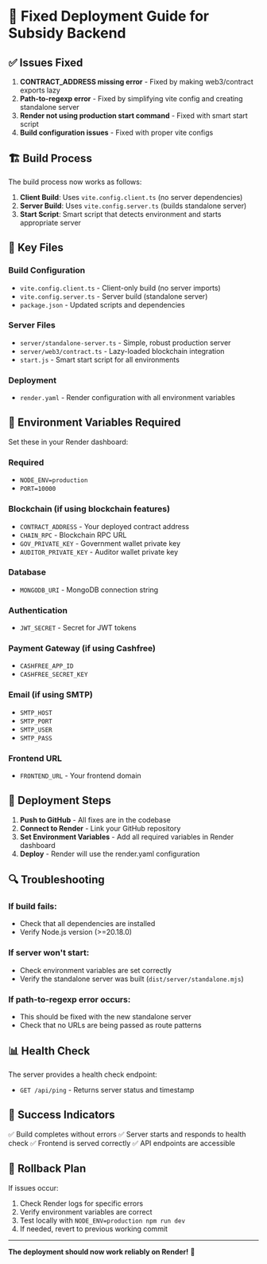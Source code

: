 # 🚀 Fixed Deployment Guide for Subsidy Backend

## ✅ Issues Fixed

1. **CONTRACT_ADDRESS missing error** - Fixed by making web3/contract exports lazy
2. **Path-to-regexp error** - Fixed by simplifying vite config and creating standalone server
3. **Render not using production start command** - Fixed with smart start script
4. **Build configuration issues** - Fixed with proper vite configs

## 🏗️ Build Process

The build process now works as follows:

1. **Client Build**: Uses `vite.config.client.ts` (no server dependencies)
2. **Server Build**: Uses `vite.config.server.ts` (builds standalone server)
3. **Start Script**: Smart script that detects environment and starts appropriate server

## 📁 Key Files

### Build Configuration
- `vite.config.client.ts` - Client-only build (no server imports)
- `vite.config.server.ts` - Server build (standalone server)
- `package.json` - Updated scripts and dependencies

### Server Files
- `server/standalone-server.ts` - Simple, robust production server
- `server/web3/contract.ts` - Lazy-loaded blockchain integration
- `start.js` - Smart start script for all environments

### Deployment
- `render.yaml` - Render configuration with all environment variables

## 🔧 Environment Variables Required

Set these in your Render dashboard:

### Required
- `NODE_ENV=production`
- `PORT=10000`

### Blockchain (if using blockchain features)
- `CONTRACT_ADDRESS` - Your deployed contract address
- `CHAIN_RPC` - Blockchain RPC URL
- `GOV_PRIVATE_KEY` - Government wallet private key
- `AUDITOR_PRIVATE_KEY` - Auditor wallet private key

### Database
- `MONGODB_URI` - MongoDB connection string

### Authentication
- `JWT_SECRET` - Secret for JWT tokens

### Payment Gateway (if using Cashfree)
- `CASHFREE_APP_ID`
- `CASHFREE_SECRET_KEY`

### Email (if using SMTP)
- `SMTP_HOST`
- `SMTP_PORT`
- `SMTP_USER`
- `SMTP_PASS`

### Frontend URL
- `FRONTEND_URL` - Your frontend domain

## 🚀 Deployment Steps

1. **Push to GitHub** - All fixes are in the codebase
2. **Connect to Render** - Link your GitHub repository
3. **Set Environment Variables** - Add all required variables in Render dashboard
4. **Deploy** - Render will use the render.yaml configuration

## 🔍 Troubleshooting

### If build fails:
- Check that all dependencies are installed
- Verify Node.js version (>=20.18.0)

### If server won't start:
- Check environment variables are set correctly
- Verify the standalone server was built (`dist/server/standalone.mjs`)

### If path-to-regexp error occurs:
- This should be fixed with the new standalone server
- Check that no URLs are being passed as route patterns

## 📊 Health Check

The server provides a health check endpoint:
- `GET /api/ping` - Returns server status and timestamp

## 🎯 Success Indicators

✅ Build completes without errors
✅ Server starts and responds to health check
✅ Frontend is served correctly
✅ API endpoints are accessible

## 🔄 Rollback Plan

If issues occur:
1. Check Render logs for specific errors
2. Verify environment variables are correct
3. Test locally with `NODE_ENV=production npm run dev`
4. If needed, revert to previous working commit

---

**The deployment should now work reliably on Render!** 🎉
